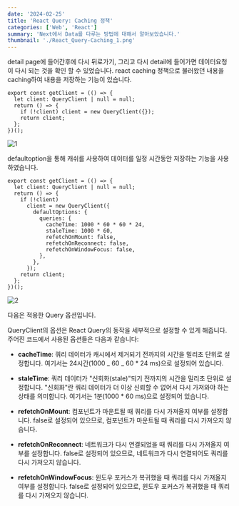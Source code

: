 ```yaml
---
date: '2024-02-25'
title: 'React Query: Caching 정책'
categories: ['Web', 'React']
summary: 'Next에서 Data를 다루는 방법에 대해서 알아보았습니다.'
thumbnail: './React_Query-Caching_1.png'
---
```


detail page에 들어간후에 다시 뒤로가기, 그리고 다시 detail에 들어가면 데이터요청이 다시 되는 것을 확인 할 수 있었습니다.
react caching 정책으로 불러왔던 내용을 caching하여 내용을 저장하는 기능이 있습니다.

```tsx
export const getClient = (() => {
  let client: QueryClient | null = null;
  return () => {
    if (!client) client = new QueryClient({});
    return client;
  };
})();
```

![1](https://i.ibb.co/HBQZ6CW/React-Query-Caching-1.gif)

defaultoption을 통해 캐쉬를 사용하여 데이터를 일정 시간동안 저장하는 기능을 사용하였습니다.

```tsx
export const getClient = (() => {
  let client: QueryClient | null = null;
  return () => {
    if (!client)
      client = new QueryClient({
        defaultOptions: {
          queries: {
            cacheTime: 1000 * 60 * 60 * 24,
            staleTime: 1000 * 60,
            refetchOnMount: false,
            refetchOnReconnect: false,
            refetchOnWindowFocus: false,
          },
        },
      });
    return client;
  };
})();
```

![2](https://i.ibb.co/1Rp25Sq/React-Query-Caching-2.gif)

다음은 적용한 Query 옵션입니다.

QueryClient의 옵션은 React Query의 동작을 세부적으로 설정할 수 있게 해줍니다. 주어진 코드에서 사용된 옵션들은 다음과 같습니다:

- **cacheTime**: 쿼리 데이터가 캐시에서 제거되기 전까지의 시간을 밀리초 단위로 설정합니다. 여기서는 24시간(1000 _ 60 _ 60 \* 24 ms)으로 설정되어 있습니다.

- **staleTime**: 쿼리 데이터가 "신회화(stale)"되기 전까지의 시간을 밀리초 단위로 설정합니다. "신회화"란 쿼리 데이터가 더 이상 신뢰할 수 없어서 다시 가져와야 하는 상태를 의미합니다. 여기서는 1분(1000 \* 60 ms)으로 설정되어 있습니다.
- **refetchOnMount**: 컴포넌트가 마운트될 때 쿼리를 다시 가져올지 여부를 설정합니다. false로 설정되어 있으므로, 컴포넌트가 마운트될 때 쿼리를 다시 가져오지 않습니다.
- **refetchOnReconnect**: 네트워크가 다시 연결되었을 때 쿼리를 다시 가져올지 여부를 설정합니다. false로 설정되어 있으므로, 네트워크가 다시 연결되어도 쿼리를 다시 가져오지 않습니다.
- **refetchOnWindowFocus**: 윈도우 포커스가 복귀했을 때 쿼리를 다시 가져올지 여부를 설정합니다. false로 설정되어 있으므로, 윈도우 포커스가 복귀했을 때 쿼리를 다시 가져오지 않습니다.
